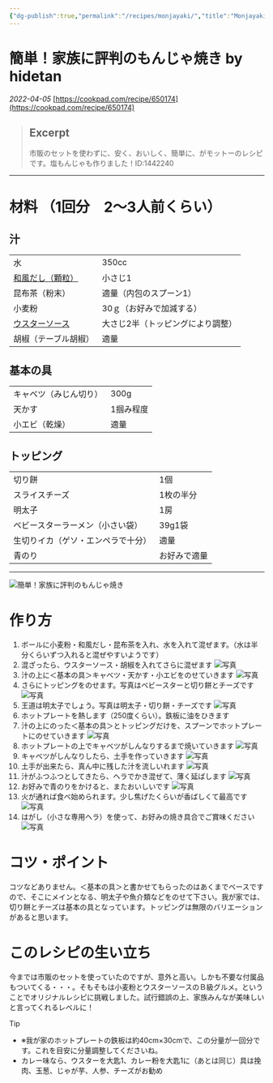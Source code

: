 ```yaml
---
{"dg-publish":true,"permalink":"/recipes/monjayaki/","title":"Monjayaki","tags":["recipe","maindish","asian","cabbage","seafood","dashi","cheese","mentaiko"],"noteIcon":""}
---
```



# 簡単！家族に評判のもんじゃ焼き by hidetan
*2022-04-05*
[https://cookpad.com/recipe/650174](https://cookpad.com/recipe/650174)

> ## Excerpt
> 市販のセットを使わずに、安く、おいしく、簡単に、がモットーのレシピです。塩もんじゃも作りました！ID:1442240
---
# 材料 （1回分　2～3人前くらい）
## 汁
|     |     | 
| --- | --- |
|水|350cc|
|[和風だし（顆粒）](https://cookpad.com/cooking_basics/search/%E5%92%8C%E9%A2%A8%E3%81%A0%E3%81%97)|小さじ1|
|昆布茶（粉末）|適量（内包のスプーン1）|
|小麦粉|30ｇ（お好みで加減する）|
|[ウスターソース](https://cookpad.com/cooking_basics/search/%E3%82%A6%E3%82%B9%E3%82%BF%E3%83%BC%E3%82%BD%E3%83%BC%E3%82%B9)|大さじ2半（トッピングにより調整）|
|胡椒（テーブル胡椒）|適量

## 基本の具
|     |     | 
| --- | --- |
|キャベツ（みじん切り）|300g|
|天かす|1掴み程度|
|小エビ（乾燥）|適量|

## トッピング
|     |     | 
| --- | --- |
|切り餅|1個|
|スライスチーズ|1枚の半分|
|明太子|1房|
|ベビースターラーメン（小さい袋）|39g1袋|
|生切りイカ（ゲソ・エンペラで十分）|適量|
|青のり|お好みで適量|

---
![簡単！家族に評判のもんじゃ焼き](https://img.cpcdn.com/recipes/650174/894x1461s/f5dfeeab83675cbd8a1c308ec13546fe?u=419964&p=1222000816)  
# 作り方
1.  ボールに小麦粉・和風だし・昆布茶を入れ、水を入れて混ぜます。（水は半分くらいずつ入れると混ぜやすいようです）
2.  混ざったら、ウスターソース・胡椒を入れてさらに混ぜます
 ![写真](https://img.cpcdn.com/steps/3068932/288/2d47dbcdaa14bb1297ff87e9db1bb484?u=419964&p=1222001831)
3.   汁の上に＜基本の具＞キャベツ・天かす・小エビをのせていきます
 ![写真](https://img.cpcdn.com/steps/3068933/288/90d4f84015cf0fd1d3793963dced67e9?u=419964&p=1222001924)
4.  さらにトッピングをのせます。写真はベビースターと切り餅とチーズです
 ![写真](https://img.cpcdn.com/steps/3069060/288/f03558199ed7e92975c4ce3a1f195504?u=419964&p=1222002061)
5. 王道は明太子でしょう。写真は明太子・切り餅・チーズです
 ![写真](https://img.cpcdn.com/steps/3069065/288/856f64263ac8a46bfa292e675c3d9af8?u=419964&p=1222002134)
6. ホットプレートを熱します（250度くらい）。鉄板に油をひきます
7. 汁の上にのった＜基本の具＞とトッピングだけを、スプーンでホットプレートにのせていきます
 ![写真](https://img.cpcdn.com/steps/3069069/288/d7a46fdac97fa70bf4534829fcffa8dc?u=419964&p=1222255864)
8.  ホットプレートの上でキャベツがしんなりするまで焼いていきます
 ![写真](https://img.cpcdn.com/steps/3069095/288/8bb166ec2bdd2aee67b797529f4c29a6?u=419964&p=1222255895)
9. キャベツがしんなりしたら、土手を作っていきます
 ![写真](https://img.cpcdn.com/steps/3069097/288/33f4a8b6d1838dace3254d7a6fdb9704?u=419964&p=1222255910)
10.  土手が出来たら、真ん中に残した汁を流しいれます
 ![写真](https://img.cpcdn.com/steps/3069103/288/066035e66c8ce4566058ce8c1bc909b3?u=419964&p=1222255919)
11. 汁がふつふつとしてきたら、ヘラでかき混ぜて、薄く延ばします
 ![写真](https://img.cpcdn.com/steps/3069113/288/3fe31f39761550f038cf2d6c1bdcc2da?u=419964&p=1222255956)
12. お好みで青のりをかけると、またおいしいです
 ![写真](https://img.cpcdn.com/steps/3069118/288/07fef057adf5790b8aa3c307f435d2fc?u=419964&p=1222002848)
13. 火が通れば食べ始められます。少し焦げたくらいが香ばしくて最高です
 ![写真](https://img.cpcdn.com/steps/3069131/288/157a3ac701ee4e002bf359cc2f2a833c?u=419964&p=1222255965)
14. はがし（小さな専用ヘラ）を使って、お好みの焼き具合でご賞味ください
 ![写真](https://img.cpcdn.com/steps/3069145/288/f696cd7c69fae0a21a492858ff72ea09?u=419964&p=1222255974)
 
# コツ・ポイント
コツなどありません。＜基本の具＞と書かせてもらったのはあくまでベースですので、そこにメインとなる、明太子や魚介類などをのせて下さい。我が家では、切り餅とチーズは基本の具となっています。トッピングは無限のバリエーションがあると思います。

# このレシピの生い立ち
今までは市販のセットを使っていたのですが、意外と高い。しかも不要な付属品もついてくる・・・。そもそもは小麦粉とウスターソースのＢ級グルメ。ということでオリジナルレシピに挑戦しました。試行錯誤の上、家族みんなが美味しいと言ってくれるレベルに！

> [!Tip]
> - ※我が家のホットプレートの鉄板は約40cm×30cmで、この分量が一回分です。これを目安に分量調整してくださいね。
> - カレー味なら、ウスターを大匙1、カレー粉を大匙1に（あとは同じ）具は挽肉、玉葱、じゃが芋、人参、チーズがお勧め
 
